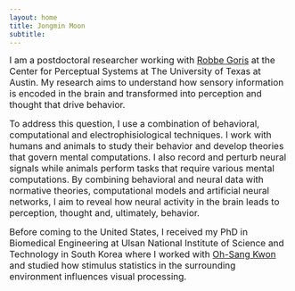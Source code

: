 ```yaml
---
layout: home
title: Jongmin Moon
subtitle: 
---
```


<span style="font-size: 16px !important;">I am a postdoctoral researcher working with <a href="https://gorislab.github.io">Robbe Goris</a> at the Center for Perceptual Systems at The University of Texas at Austin. My research aims to understand how sensory information is encoded in the brain and transformed into perception and thought that drive behavior.</span>

<span style="font-size: 16px !important;">To address this question, I use a combination of behavioral, computational and electrophisiological techniques. I work with humans and animals to study their behavior and develop theories that govern mental computations. I also record and perturb neural signals while animals perform tasks that require various mental computations. By combining behavioral and neural data with normative theories, computational models and artificial neural networks, I aim to reveal how neural activity in the brain leads to perception, thought and, ultimately, behavior.</span>

<span style="font-size: 16px !important;">Before coming to the United States, I received my PhD in Biomedical Engineering at Ulsan National Institute of Science and Technology in South Korea where I worked with <a href="https://pal.unist.ac.kr">Oh-Sang Kwon</a> and studied how stimulus statistics in the surrounding environment influences visual processing.</span>
